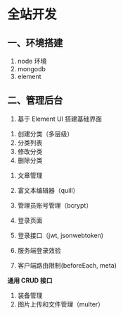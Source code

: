 # 全站开发

## 一、环境搭建

1. node 环境
2. mongodb
3. element

## 二、管理后台

1. 基于 Element UI 搭建基础界面

1) 创建分类（多层级）
1) 分类列表
1) 修改分类
1) 删除分类

1. 文章管理
1. 富文本编辑器（quill）

1. 管理员账号管理（bcrypt）
1. 登录页面
1. 登录接口（jwt, jsonwebtoken)
1. 服务端登录效验
1. 客户端路由限制(beforeEach, meta)

**通用 CRUD 接口**

1. 装备管理
2. 图片上传和文件管理（multer）
